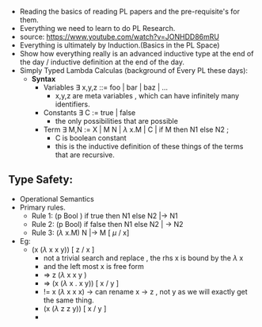- Reading the basics of reading PL papers and the pre-requisite's for them.
- Everything we need to learn to do PL Research.
- source: https://www.youtube.com/watch?v=JONHDD86mRU
- Everything is ultimately by Induction.(Basics in the PL Space)
- Show how everything really is an advanced inductive type at the end of the day / inductive definition at the end of the day.
- Simply Typed Lambda Calculas (background of Every PL these days):
	- **Syntax**
		- Variables $\exists$ x,y,z ::= foo | bar | baz | ...
			- x,y,z are meta variables , which can have infinitely many identifiers.
		- Constants $\exists$ C := true | false 
			- the only possibilities that are possible
		- Term $\exists$ M,N := X | M N | $\lambda$ x.M | C | if M then N1 else N2 ;
			- C is boolean constant 
			- this is the inductive definition of these things of the terms that are recursive.
## Type Safety:
- Operational Semantics 
- Primary rules.
	- Rule 1: (p Bool ) if true then N1 else N2 |-> N1 
	- Rule 2: (p Bool) if false then N1 else N2 | -> N2 
	- Rule 3: ($\lambda$ x.M) N |-> M \[ $\mu$ / x]
- Eg:
	- (x ($\lambda$ x x y)) \[ z / x ] 
		- not a trivial search and replace , the rhs x is bound by the $\lambda$ x 
		- and the left most x is free form 
		- => z ($\lambda$ x x y )
		- => (x ($\lambda$ x . x y)) \[ x / y ]
		- != x ($\lambda$ x x x) -> can rename x -> z , not y as we will exactly get the same thing.
		- (x ($\lambda$ z z y)) \[ x / y ]
		- 